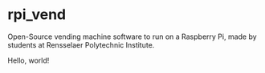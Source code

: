 # rpi_vend


Open-Source vending machine software to run on a Raspberry Pi, made by students at Rensselaer Polytechnic Institute.

Hello, world!
